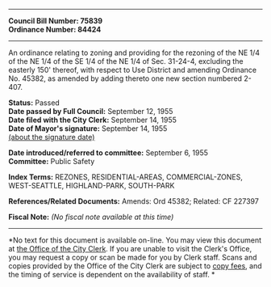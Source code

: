 * * * * *  
  
**Council Bill Number: [](#h0)[](#h2)75839**   
**Ordinance Number: 84424**  
  
* * * * *  
  
An ordinance relating to zoning and providing for the rezoning of the NE 1/4 of the NE 1/4 of the SE 1/4 of the NE 1/4 of Sec. 31-24-4, excluding the easterly 150' thereof, with respect to Use District and amending Ordinance No. 45382, as amended by adding thereto one new section numbered 2-407.  
  
**Status:** Passed   
**Date passed by Full Council:** September 12, 1955   
**Date filed with the City Clerk:** September 14, 1955   
**Date of Mayor's signature:** September 14, 1955   
[(about the signature date)](/~public/approvaldate.htm)   
  
  
**Date introduced/referred to committee:** September 6, 1955   
**Committee:** Public Safety   
  
**Index Terms:** REZONES, RESIDENTIAL-AREAS, COMMERCIAL-ZONES, WEST-SEATTLE, HIGHLAND-PARK, SOUTH-PARK  
  
**References/Related Documents:** Amends: Ord 45382; Related: CF 227397  
  
**Fiscal Note:** *(No fiscal note available at this time)*  
  
* * * * *  
  
*No text for this document is available on-line. You may view this document at [the Office of the City Clerk](http://www.seattle.gov/leg/clerk/contactUs.htm). If you are unable to visit the Clerk's Office, you may request a copy or scan be made for you by Clerk staff. Scans and copies provided by the Office of the City Clerk are subject to [copy fees](http://clerk.seattle.gov/~public/clerkfees.htm), and the timing of service is dependent on the availability of staff. *  
  
  

